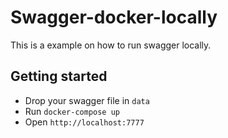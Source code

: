 # Swagger-docker-locally

This is a example on how to run swagger locally.

## Getting started

- Drop your swagger file in `data`
- Run `docker-compose up`
- Open `http://localhost:7777`
